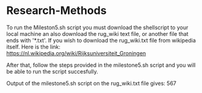 # Research-Methods

To run the Mileston5.sh script you must download the shellscript to your local machine an also download the rug_wiki text file, or another file that ends with '*.txt'. If you wish to download the rug_wiki.txt file from wikipedia itself. Here is the link: https://nl.wikipedia.org/wiki/Rijksuniversiteit_Groningen

After that, follow the steps provided in the milestone5.sh script and you will be able to run the script succesfully.

Output of the milestone5.sh script on the rug_wiki.txt file gives:
567
